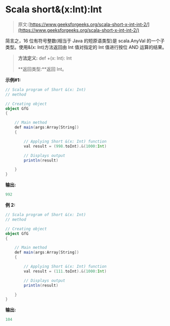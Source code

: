 # Scala short&(x:Int):Int

> 原文:[https://www.geeksforgeeks.org/scala-short-x-int-int-2/](https://www.geeksforgeeks.org/scala-short-x-int-int-2/)

简言之，16 位有符号整数(相当于 Java 的短原语类型)是 scala.AnyVal 的一个子类型。使用&(x: Int)方法返回由 Int 值对指定的 Int 值进行按位 AND 运算的结果。

> **方法定义:** def +(x: Int): Int
> 
> **返回类型:**返回 Int。

**示例#1:**

```scala
// Scala program of Short &(x: Int) 
// method 

// Creating object 
object GfG 
{ 

    // Main method 
    def main(args:Array[String]) 
    { 

        // Applying Short &(x: Int) function 
        val result = (998.toInt).&(1000:Int)

        // Displays output 
        println(result) 

    } 
} 
```

**输出:**

```scala
992

```

**例 2:**

```scala
// Scala program of Short &(x: Int) 
// method 

// Creating object 
object GfG 
{ 

    // Main method 
    def main(args:Array[String]) 
    { 

        // Applying Short &(x: Int) function 
        val result = (111.toInt).&(1000:Int) 

        // Displays output 
        println(result) 

    } 
} 
```

**输出:**

```scala
104

```
